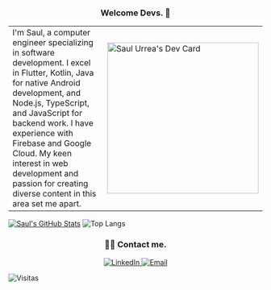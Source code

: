 <h3 align="center">Welcome Devs. 👋</h3>

<table>
<tr>
  <td valign="center">
    I'm Saul, a computer engineer specializing in software development. I excel in Flutter, Kotlin, Java for native Android development, and Node.js, TypeScript, and JavaScript for backend         work. I have experience with Firebase and Google Cloud. My keen interest in web development and passion for creating diverse content in this area set me apart.
<td >
  <a href="https://app.daily.dev/SaulitoDev"><img src="https://api.daily.dev/devcards/60e4334634294c57ae42ac32e805a147.png?r=e8b" width="300" alt="Saul Urrea's Dev Card"/></a>
  </td>

</tr>
</table>


  [![Saul's GitHub Stats](https://github-readme-stats.vercel.app/api?username=SaulUrrea&show_icons=true)](https://github.com/SaulUrrea)
  ![Top Langs](https://github-readme-stats.vercel.app/api/top-langs/?username=SaulUrrea&show_icons=true)



<h3 align="center"> 🤝🏻 Contact me. </h3>


<p align="center">

<a href="https://www.linkedin.com/in/saul-esteban-urrea-osorio-2879511ba/">
  <img alt="LinkedIn" src="https://img.shields.io/badge/LinkedIn-Saul%20Urrea-blue?style=flat-square&logo=linkedin">
</a>

<a href="mailto:saul5577@gmail.com">
  <img alt="Email" src="https://img.shields.io/badge/Email-saul5577@gmail.com-blue?style=flat-square&logo=gmail">
</a>
  
![Visitas](https://visitor-badge.laobi.icu/badge?page_id=SaulUrrea.SaulUrrea)
</p>

